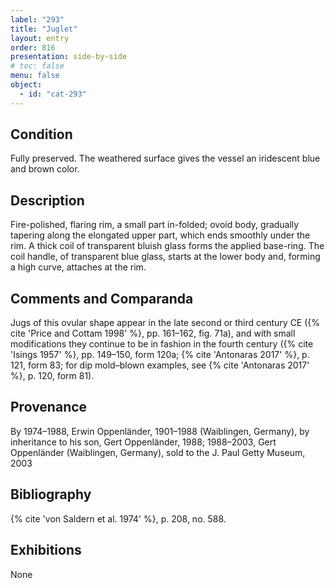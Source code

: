```yaml
---
label: "293"
title: "Juglet"
layout: entry
order: 816
presentation: side-by-side
# toc: false
menu: false
object:
  - id: "cat-293"
---
```


## Condition

Fully preserved. The weathered surface gives the vessel an iridescent blue and brown color.

## Description

Fire-polished, flaring rim, a small part in-folded; ovoid body, gradually tapering along the elongated upper part, which ends smoothly under the rim. A thick coil of transparent bluish glass forms the applied base-ring. The coil handle, of transparent blue glass, starts at the lower body and, forming a high curve, attaches at the rim.

## Comments and Comparanda

Jugs of this ovular shape appear in the late second or third century CE ({% cite 'Price and Cottam 1998' %}, pp. 161–162, fig. 71a), and with small modifications they continue to be in fashion in the fourth century ({% cite 'Isings 1957' %}, pp. 149–150, form 120a; {% cite 'Antonaras 2017' %}, p. 121, form 83; for dip mold–blown examples, see {% cite 'Antonaras 2017' %}, p. 120, form 81).

## Provenance

By 1974–1988, Erwin Oppenländer, 1901–1988 (Waiblingen, Germany), by inheritance to his son, Gert Oppenländer, 1988; 1988–2003, Gert Oppenländer (Waiblingen, Germany), sold to the J. Paul Getty Museum, 2003

## Bibliography

{% cite 'von Saldern et al. 1974' %}, p. 208, no. 588.

## Exhibitions

None